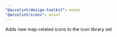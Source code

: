 ```yaml
---
"@accelint/design-toolkit": minor
"@accelint/icons": minor
---
```


Adds new map-related icons to the icon library set
